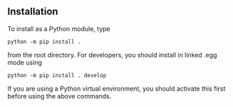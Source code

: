 Installation
-------------

To install as a Python module, type

`python -m pip install .`

from the root directory. 
For developers, you should install in linked .egg mode using

`python -m pip install . develop`

If you are using a Python virtual environment, you should activate this first before using the above commands.